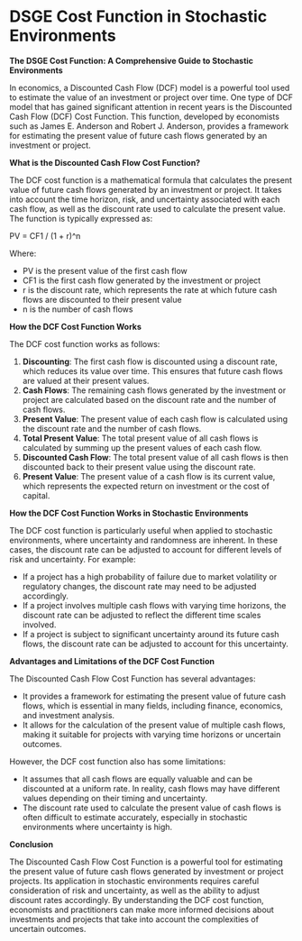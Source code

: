# DSGE Cost Function in Stochastic Environments

**The DSGE Cost Function: A Comprehensive Guide to Stochastic Environments**

In economics, a Discounted Cash Flow (DCF) model is a powerful tool used to estimate the value of an investment or project over time. One type of DCF model that has gained significant attention in recent years is the Discounted Cash Flow (DCF) Cost Function. This function, developed by economists such as James E. Anderson and Robert J. Anderson, provides a framework for estimating the present value of future cash flows generated by an investment or project.

**What is the Discounted Cash Flow Cost Function?**

The DCF cost function is a mathematical formula that calculates the present value of future cash flows generated by an investment or project. It takes into account the time horizon, risk, and uncertainty associated with each cash flow, as well as the discount rate used to calculate the present value. The function is typically expressed as:

PV = CF1 / (1 + r)^n

Where:

* PV is the present value of the first cash flow
* CF1 is the first cash flow generated by the investment or project
* r is the discount rate, which represents the rate at which future cash flows are discounted to their present value
* n is the number of cash flows

**How the DCF Cost Function Works**

The DCF cost function works as follows:

1. **Discounting**: The first cash flow is discounted using a discount rate, which reduces its value over time. This ensures that future cash flows are valued at their present values.
2. **Cash Flows**: The remaining cash flows generated by the investment or project are calculated based on the discount rate and the number of cash flows.
3. **Present Value**: The present value of each cash flow is calculated using the discount rate and the number of cash flows.
4. **Total Present Value**: The total present value of all cash flows is calculated by summing up the present values of each cash flow.
5. **Discounted Cash Flow**: The total present value of all cash flows is then discounted back to their present value using the discount rate.
6. **Present Value**: The present value of a cash flow is its current value, which represents the expected return on investment or the cost of capital.

**How the DCF Cost Function Works in Stochastic Environments**

The DCF cost function is particularly useful when applied to stochastic environments, where uncertainty and randomness are inherent. In these cases, the discount rate can be adjusted to account for different levels of risk and uncertainty. For example:

* If a project has a high probability of failure due to market volatility or regulatory changes, the discount rate may need to be adjusted accordingly.
* If a project involves multiple cash flows with varying time horizons, the discount rate can be adjusted to reflect the different time scales involved.
* If a project is subject to significant uncertainty around its future cash flows, the discount rate can be adjusted to account for this uncertainty.

**Advantages and Limitations of the DCF Cost Function**

The Discounted Cash Flow Cost Function has several advantages:

* It provides a framework for estimating the present value of future cash flows, which is essential in many fields, including finance, economics, and investment analysis.
* It allows for the calculation of the present value of multiple cash flows, making it suitable for projects with varying time horizons or uncertain outcomes.

However, the DCF cost function also has some limitations:

* It assumes that all cash flows are equally valuable and can be discounted at a uniform rate. In reality, cash flows may have different values depending on their timing and uncertainty.
* The discount rate used to calculate the present value of cash flows is often difficult to estimate accurately, especially in stochastic environments where uncertainty is high.

**Conclusion**

The Discounted Cash Flow Cost Function is a powerful tool for estimating the present value of future cash flows generated by investment or project projects. Its application in stochastic environments requires careful consideration of risk and uncertainty, as well as the ability to adjust discount rates accordingly. By understanding the DCF cost function, economists and practitioners can make more informed decisions about investments and projects that take into account the complexities of uncertain outcomes.
